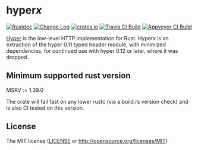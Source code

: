 # hyper*x*

[![Rustdoc](https://docs.rs/hyperx/badge.svg)](https://docs.rs/hyperx)
[![Change Log](https://img.shields.io/crates/v/hyperx.svg?maxAge=3600&label=change%20log&color=9cf)](https://github.com/dekellum/hyperx/blob/master/CHANGELOG.md)
[![crates.io](https://img.shields.io/crates/v/hyperx.svg?maxAge=3600)](https://crates.io/crates/hyperx)
[![Travis CI Build](https://travis-ci.org/dekellum/hyperx.svg?branch=master)](https://travis-ci.org/dekellum/hyperx)
[![Appveyor CI Build](https://ci.appveyor.com/api/projects/status/99slabo810em9xvy?svg=true)](https://ci.appveyor.com/project/dekellum/hyperx)

[Hyper] is the low-level HTTP implementation for Rust. Hyper*x* is an
e*x*traction of the hyper 0.11 typed header module, with minimized
dependencies, for continued use with hyper 0.12 or later,
where it was dropped.

[Hyper]: https://github.com/hyperium/hyper

## Minimum supported rust version

MSRV := 1.39.0

The crate will fail fast on any lower rustc (via a build.rs version
check) and is also CI tested on this version.

## License

The MIT license ([LICENSE](LICENSE) or http://opensource.org/licenses/MIT)
